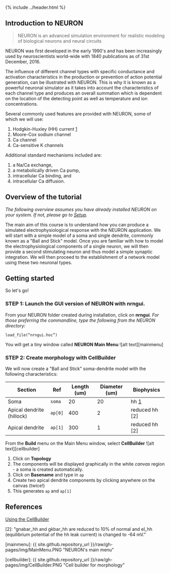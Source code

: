 {% include ../header.html %}
## Introduction to NEURON

> NEURON is an advanced simulation environment for realistic modeling of biological neurons and neural circuits

NEURON was first developed in the early 1990's and has been increasingly used by neuroscientists world-wide with 1840 publications as of 31st December, 2016.  

The influence of different channel types with specific conductance and activation characteristics in the production or prevention of action potential generation, can be illustrated with NEURON. This is why it is known as a powerful neuronal simulator as it takes into account the characteristics of each channel type and produces an overall summation which is dependent on the location of the detecting point as well as temperature and ion concentrations.

Several commonly used features are provided with NEURON, some of which we will use:

1. Hodgkin-Huxley (HH) current [1]
2. Moore-Cox sodium channel
3. Ca channel
4. Ca-sensitive K channels

Additional standard mechanisms included are:

1. a Na/Ca exchange,
1. a metabolically driven Ca pump,
1. intracellular Ca binding, and
1. intracellular Ca diffusion.

## Overview of the tutorial

*The following overview assumes you have already installed NEURON on your system. If not, please go to [Setup](../setup).*

The main aim of this course is to understand how you can produce a simulated electrophysiological response with the NEURON application.  We will start with a simple model of a soma and single dendrite, commonly known as a "Ball and Stick" model. Once you are familiar with how to model the electrophysiological components of a single neuron, we will then provide a second stimulating neuron and thus model a simple synaptic integration. We will then proceed to the establishment of a network model using these two neuronal types.

## Getting started

So let's go! 

### STEP 1: Launch the GUI version of NEURON with nrngui.

From your NEURON folder created during installation, click on **nrngui**.
*For those preferring the commandline, type the following from the NEURON directory:*
```
load_file(“nrngui.hoc”)
```
You will get a tiny window called **NEURON Main Menu**
![alt text][mainmenu]

### STEP 2: Create morphology with CellBuilder

We will now create a "Ball and Stick" soma-dendrite model with the following characteristics:

| Section | Ref | Length (um) | Diameter (um) | Biophysics |
| ---- | ---- | ---- | ---- | ----|
| Soma | `soma` | 20 | 20 | hh [1]|
| Apical dendrite (hillock) | `ap[0]` | 400 | 2 | reduced hh [2]|
| Apical dendrite | `ap[1]` | 300 | 1 | reduced hh [2]|


From the **Build** menu on the Main Menu window, select **CellBuilder**
![alt text][cellbuilder]

1. Click on **Topology**
1. The components will be displayed graphically in the white *canvas* region - a soma is created automatically.
1. Click on **Basename** and type in `ap`
1. Create two apical dendrite components by clicking anywhere on the canvas (twice!)
1. This generates `ap` and `ap[1]`



## References
[Using the CellBuilder](https://www.neuron.yale.edu/neuron/static/docs/cbtut/main.html)

[1]: http://www.neuron.yale.edu/hg/neuron/nrn/file/d887332b34c3/src/nrnoc/hh.mod

[2]: "gnabar_hh and gkbar_hh are reduced to 10% of normal and el_hh (equilibrium potential of the hh leak current) is changed to -64 mV."

[mainmenu]: {{ site.github.repository_url }}/raw/gh-pages/img/MainMenu.PNG "NEURON's main menu"

[cellbuilder]: {{ site.github.repository_url }}/raw/gh-pages/img/CellBuilder.PNG "Cell builder for morphology"

